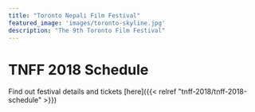 ```yaml
---
title: "Toronto Nepali Film Festival"
featured_image: 'images/toronto-skyline.jpg'
description: "The 9th Toronto Film Festival"
---
```


# TNFF 2018 Schedule

Find out festival details and tickets [here]({{< relref "tnff-2018/tnff-2018-schedule" >}})